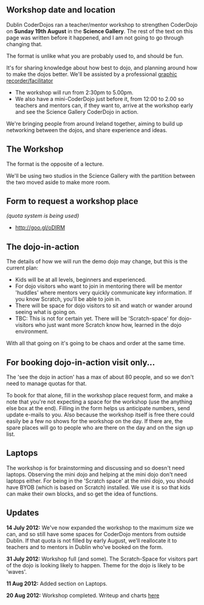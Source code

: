 ## Workshop date and location

Dublin CoderDojos ran a teacher/mentor workshop to strengthen CoderDojo
on **Sunday 19th August** in the **Science Gallery**. The rest of the
text on this page was written before it happened, and I am not going to
go through changing that.

The format is unlike what you are probably used to, and should be fun.

It's for sharing knowledge about how best to dojo, and planning around
how to make the dojos better. We'll be assisted by a professional
[graphic
recorder/facilitator](http://elfiegraphicrecording.blogspot.ie/)

  - The workshop will run from 2:30pm to 5.00pm.
  - We also have a mini-CoderDojo just before it, from 12:00 to 2.00 so
    teachers and mentors can, if they want to, arrive at the workshop
    early and see the Science Gallery CoderDojo in action.

We're bringing people from around Ireland together, aiming to build up
networking between the dojos, and share experience and ideas.

## The Workshop

The format is the opposite of a lecture.

We'll be using two studios in the Science Gallery with the partition
between the two moved aside to make more room.

## Form to request a workshop place

*(quota system is being used)*

  -   
    <http://goo.gl/oDIRM>

## The dojo-in-action

The details of how we will run the demo dojo may change, but this is the
current plan:

  - Kids will be at all levels, beginners and experienced.
  - For dojo visitors who want to join in mentoring there will be mentor
    'huddles' where mentors very quickly communicate key information. If
    you know Scratch, you'll be able to join in.
  - There will be space for dojo visitors to sit and watch or wander
    around seeing what is going on.
  - TBC: This is not for certain yet. There will be 'Scratch-space' for
    dojo-visitors who just want more Scratch know how, learned in the
    dojo environment.

With all that going on it's going to be chaos and order at the same
time.

## For booking dojo-in-action visit only...

The 'see the dojo in action' has a max of about 80 people, and so we
don't need to manage quotas for that.

To book for that alone, fill in the workshop place request form, and
make a note that you're not expecting a space for the workshop (use the
anything else box at the end). Filling in the form helps us anticipate
numbers, send update e-mails to you. Also because the workshop itself is
free there could easily be a few no shows for the workshop on the day.
If there are, the spare places will go to people who are there on the
day and on the sign up list.

## Laptops

The workshop is for brainstorming and discussing and so doesn't need
laptops. Observing the mini dojo and helping at the mini dojo don't need
laptops either. For being in the 'Scratch space' at the mini dojo, you
should have BYOB (which is based on Scratch) installed. We use it is so
that kids can make their own blocks, and so get the idea of functions.

## Updates

**14 July 2012:** We've now expanded the workshop to the maximum size we
can, and so still have some spaces for CoderDojo mentors from outside
Dublin. If that quota is not filled by early August, we'll reallocate it
to teachers and to mentors in Dublin who've booked on the form.

**31 July 2012:** Workshop full (and some). The Scratch-Space for
visitors part of the dojo is looking likely to happen. Theme for the
dojo is likely to be 'waves'.

**11 Aug 2012:** Added section on Laptops.

**20 Aug 2012:** Workshop completed. Writeup and charts
[here](http://coderdojo.com/2012/08/22/graphic-recordings-of-the-dublin-meet/)
